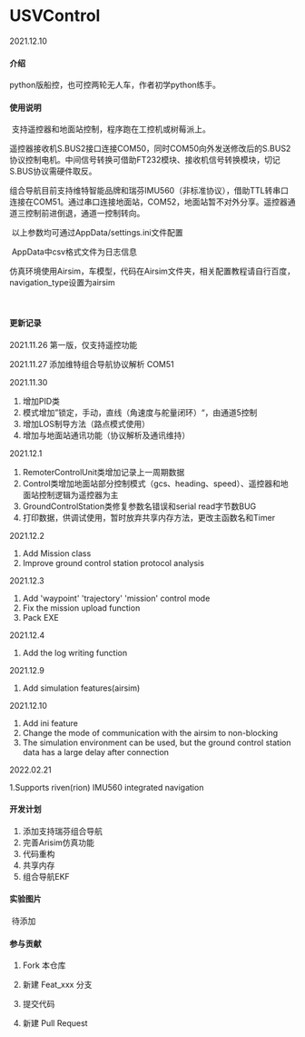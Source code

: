 # USVControl

2021.12.10

#### 介绍

python版船控，也可控两轮无人车，作者初学python练手。

#### 使用说明
​		支持遥控器和地面站控制，程序跑在工控机或树莓派上。

​		遥控器接收机S.BUS2接口连接COM50，同时COM50向外发送修改后的S.BUS2协议控制电机。中间信号转换可借助FT232模块、接收机信号转换模块，切记S.BUS协议需硬件取反。

​		组合导航目前支持维特智能品牌和瑞芬IMU560（非标准协议），借助TTL转串口连接在COM51。通过串口连接地面站，COM52，地面站暂不对外分享。遥控器通道三控制前进倒退，通道一控制转向。

​		以上参数均可通过AppData/settings.ini文件配置

​		AppData中csv格式文件为日志信息

​		仿真环境使用Airsim，车模型，代码在Airsim文件夹，相关配置教程请自行百度，navigation_type设置为airsim

​		




#### 更新记录

2021.11.26 第一版，仅支持遥控功能

2021.11.27 添加维特组合导航协议解析 COM51

2021.11.30

1. 增加PID类
2. 模式增加”锁定，手动，直线（角速度与舵量闭环）“，由通道5控制
3. 增加LOS制导方法（路点模式使用）
4. 增加与地面站通讯功能（协议解析及通讯维持） 

2021.12.1

1. RemoterControlUnit类增加记录上一周期数据
2. Control类增加地面站部分控制模式（gcs、heading、speed）、遥控器和地面站控制逻辑为遥控器为主
3. GroundControlStation类修复参数名错误和serial  read字节数BUG
4. 打印数据，供调试使用，暂时放弃共享内存方法，更改主函数名和Timer

2021.12.2

1. Add Mission class
2. Improve ground control station protocol analysis

2021.12.3

1. Add 'waypoint' 'trajectory' 'mission' control mode
2. Fix the mission upload function
3. Pack EXE

2021.12.4

1. Add the log writing function 

2021.12.9

1. Add simulation features(airsim)

2021.12.10

1. Add ini feature
2. Change the mode of communication with the airsim to non-blocking
3. The simulation environment can be used, but the ground control station data has a large delay after connection

2022.02.21

1.Supports riven(rion) IMU560 integrated navigation



#### 开发计划

1. 添加支持瑞芬组合导航
2. 完善Arisim仿真功能
3. 代码重构
4. 共享内存
5. 组合导航EKF


#### 实验图片

​		待添加

#### 参与贡献

1. Fork 本仓库

2. 新建 Feat_xxx 分支

3. 提交代码

4. 新建 Pull Request
